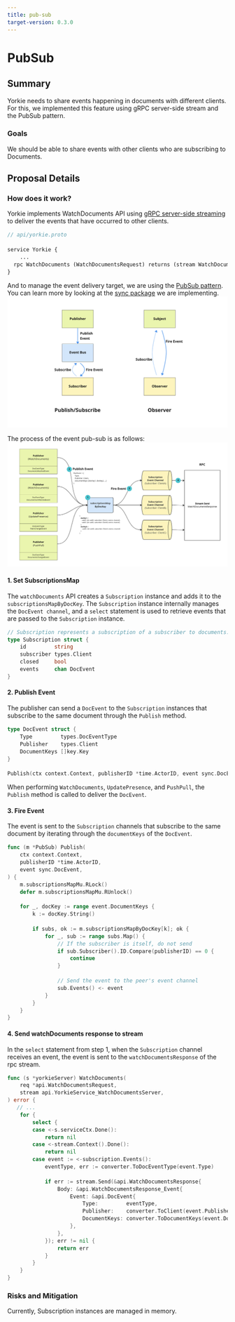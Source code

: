 ```yaml
---
title: pub-sub
target-version: 0.3.0
---
```


# PubSub

## Summary

Yorkie needs to share events happening in documents with different clients. For
this, we implemented this feature using gRPC server-side stream and the PubSub
pattern.

### Goals

We should be able to share events with other clients who are subscribing to
Documents.

## Proposal Details

### How does it work?

Yorkie implements WatchDocuments API
using [gRPC server-side streaming](https://grpc.io/docs/languages/go/basics/#server-side-streaming-rpc)
to deliver the events that have occurred to other clients.

```protobuf
// api/yorkie.proto

service Yorkie {
    ...
  rpc WatchDocuments (WatchDocumentsRequest) returns (stream WatchDocumentsResponse) {}
}
```

And to manage the event delivery target, we are using the [PubSub pattern](https://en.wikipedia.org/wiki/Publish%E2%80%93subscribe_pattern). You can learn more by looking at the [sync package](https://github.com/yorkie-team/yorkie/blob/main/server/backend/sync/pubsub.go) we are implementing.
![pub-sub pattern vs observer pattern](media/pubsub-pattern.png)

The process of the event pub-sub is as follows:
![pub-sub event flow](media/pubsub.png)

#### 1. Set SubscriptionsMap

The `watchDocuments` API creates a `Subscription` instance and adds it to the `subscriptionsMapByDocKey`. The `Subscription` instance internally manages the `DocEvent channel`, and a `select` statement is used to retrieve events that are passed to the `Subscription` instance.

```go
// Subscription represents a subscription of a subscriber to documents.
type Subscription struct {
	id         string
	subscriber types.Client
	closed     bool
	events     chan DocEvent
}
```

#### 2. Publish Event

The publisher can send a `DocEvent` to the `Subscription` instances that subscribe to the same document through the `Publish` method.

```go
type DocEvent struct {
	Type         types.DocEventType
	Publisher    types.Client
	DocumentKeys []key.Key
}

Publish(ctx context.Context, publisherID *time.ActorID, event sync.DocEvent)
```

When performing `WatchDocuments`, `UpdatePresence`, and `PushPull`, the `Publish` method is called to deliver the `DocEvent`.

#### 3. Fire Event

The event is sent to the `Subscription` channels that subscribe to the same document by iterating through the `documentKeys` of the `DocEvent`.

```go
func (m *PubSub) Publish(
	ctx context.Context,
	publisherID *time.ActorID,
	event sync.DocEvent,
) {
	m.subscriptionsMapMu.RLock()
	defer m.subscriptionsMapMu.RUnlock()

	for _, docKey := range event.DocumentKeys {
		k := docKey.String()

		if subs, ok := m.subscriptionsMapByDocKey[k]; ok {
			for _, sub := range subs.Map() {
            	// If the subscriber is itself, do not send
				if sub.Subscriber().ID.Compare(publisherID) == 0 {
					continue
				}

            	// Send the event to the peer's event channel
				sub.Events() <- event
			}
		}
	}
}
```

#### 4. Send watchDocuments response to stream

In the `select` statement from step 1, when the `Subscription` channel receives an event, the event is sent to the `watchDocumentsResponse` of the rpc stream.

```go
func (s *yorkieServer) WatchDocuments(
	req *api.WatchDocumentsRequest,
	stream api.YorkieService_WatchDocumentsServer,
) error {
   // ...
	for {
		select {
		case <-s.serviceCtx.Done():
			return nil
		case <-stream.Context().Done():
			return nil
		case event := <-subscription.Events():
			eventType, err := converter.ToDocEventType(event.Type)

			if err := stream.Send(&api.WatchDocumentsResponse{
				Body: &api.WatchDocumentsResponse_Event{
					Event: &api.DocEvent{
						Type:         eventType,
						Publisher:    converter.ToClient(event.Publisher),
						DocumentKeys: converter.ToDocumentKeys(event.DocumentKeys),
					},
				},
			}); err != nil {
				return err
			}
		}
	}
}
```

### Risks and Mitigation

Currently, Subscription instances are managed in memory.